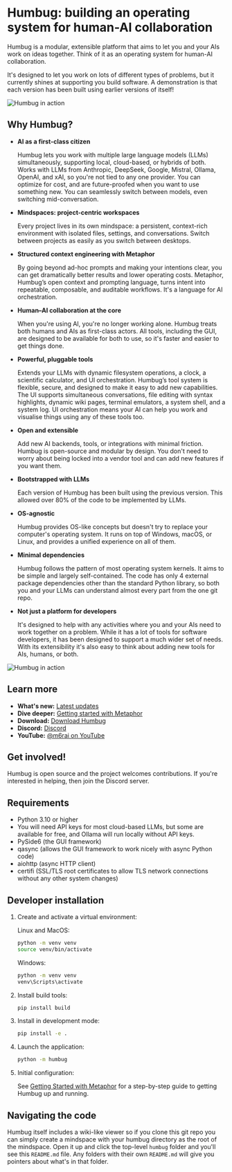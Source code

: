 # Humbug: building an operating system for human-AI collaboration

Humbug is a modular, extensible platform that aims to let you and your AIs work on ideas together.
Think of it as an operating system for human-AI collaboration.

It's designed to let you work on lots of different types of problems, but it currently shines at supporting you build software.
A demonstration is that each version has been built using earlier versions of itself!

![Humbug in action](docs/v0.18-demo.gif)

## Why Humbug?

- **AI as a first-class citizen**  

  Humbug lets you work with multiple large language models (LLMs) simultaneously, supporting local, cloud-based, or hybrids of both.
  Works with LLMs from Anthropic, DeepSeek, Google, Mistral, Ollama, OpenAI, and xAI, so you're not tied to any one provider.
  You can optimize for cost, and are future-proofed when you want to use something new.
  You can seamlessly switch between models, even switching mid-conversation.

- **Mindspaces: project-centric workspaces**  

  Every project lives in its own mindspace: a persistent, context-rich environment with isolated files, settings, and conversations.
  Switch between projects as easily as you switch between desktops.

- **Structured context engineering with Metaphor**  

  By going beyond ad-hoc prompts and making your intentions clear, you can get dramatically better results and lower operating costs.
  Metaphor, Humbug’s open context and prompting language, turns intent into repeatable, composable, and auditable workflows.
  It's a language for AI orchestration.

- **Human–AI collaboration at the core**  

  When you're using AI, you're no longer working alone.
  Humbug treats both humans and AIs as first-class actors.
  All tools, including the GUI, are designed to be available for both to use, so it's faster and easier to get things done.

- **Powerful, pluggable tools**  

  Extends your LLMs with dynamic filesystem operations, a clock, a scientific calculator, and UI orchestration.
  Humbug’s tool system is flexible, secure, and designed to make it easy to add new capabilities.
  The UI supports simultaneous conversations, file editing with syntax highlights, dynamic wiki pages, terminal emulators, a system shell, and a system log.
  UI orchestration means your AI can help you work and visualise things using any of these tools too.

- **Open and extensible**  

  Add new AI backends, tools, or integrations with minimal friction.
  Humbug is open-source and modular by design.
  You don't need to worry about being locked into a vendor tool and can add new features if you want them.  

- **Bootstrapped with LLMs**  

  Each version of Humbug has been built using the previous version.
  This allowed over 80% of the code to be implemented by LLMs.

- **OS-agnostic**  

  Humbug provides OS-like concepts but doesn't try to replace your computer's operating system.
  It runs on top of Windows, macOS, or Linux, and provides a unified experience on all of them.

- **Minimal dependencies**  

  Humbug follows the pattern of most operating system kernels.
  It aims to be simple and largely self-contained.
  The code has only 4 external package dependencies other than the standard Python library, so both you and your LLMs can understand almost every part from the one git repo.

- **Not just a platform for developers**  

  It's designed to help with any activities where you and your AIs need to work together on a problem.
  While it has a lot of tools for software developers, it has been designed to support a much wider set of needs.
  With its extensibility it's also easy to think about adding new tools for AIs, humans, or both.

![Humbug in action](docs/v0.18-explore.gif)

## Learn more

- **What's new:** [Latest updates](./CHANGELOG.md)
- **Dive deeper:** [Getting started with Metaphor](https://github.com/m6r-ai/getting-started-with-metaphor)
- **Download:** [Download Humbug](https://github.com/m6r-ai/humbug/releases)
- **Discord:** [Discord](https://discord.gg/GZhJ7ZtgwN)
- **YouTube:** [@m6rai on YouTube](https://youtube.com/@m6rai)

## Get involved!

Humbug is open source and the project welcomes contributions.  If you're interested in helping, then join the Discord server.

## Requirements

- Python 3.10 or higher
- You will need API keys for most cloud-based LLMs, but some are available for free, and Ollama will run locally without API keys.
- PySide6 (the GUI framework)
- qasync (allows the GUI framework to work nicely with async Python code)
- aiohttp (async HTTP client)
- certifi (SSL/TLS root certificates to allow TLS network connections without any other system changes)

## Developer installation

1. Create and activate a virtual environment:

   Linux and MacOS:

   ```bash
   python -m venv venv
   source venv/bin/activate
   ```

    Windows:

   ```bash
   python -m venv venv
   venv\Scripts\activate
   ```

2. Install build tools:

   ```bash
   pip install build
   ```

3. Install in development mode:

   ```bash
   pip install -e .
   ```

4. Launch the application:

   ```bash
   python -m humbug
   ```

5. Initial configuration:

   See [Getting Started with Metaphor](https://github.com/m6r-ai/getting-started-with-metaphor) for a step-by-step guide to getting Humbug up and running.

## Navigating the code

Humbug itself includes a wiki-like viewer so if you clone this git repo you can simply create a mindspace with your humbug directory as the root of the mindspace.
Open it up and click the top-level `humbug` folder and you'll see this `README.md` file.
Any folders with their own `README.md` will give you pointers about what's in that folder.
